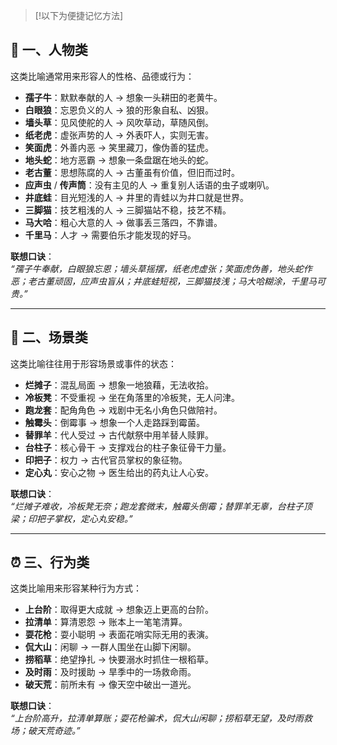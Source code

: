 >[!以下为便捷记忆方法] 
## **🌿 一、人物类**

这类比喻通常用来形容人的性格、品德或行为：

- **孺子牛**：默默奉献的人 → 想象一头耕田的老黄牛。
- **白眼狼**：忘恩负义的人 → 狼的形象自私、凶狠。
- **墙头草**：见风使舵的人 → 风吹草动，草随风倒。
- **纸老虎**：虚张声势的人 → 外表吓人，实则无害。
- **笑面虎**：外善内恶 → 笑里藏刀，像伪善的猛虎。
- **地头蛇**：地方恶霸 → 想象一条盘踞在地头的蛇。
- **老古董**：思想陈腐的人 → 古董虽有价值，但旧而过时。
- **应声虫** / **传声筒**：没有主见的人 → 重复别人话语的虫子或喇叭。
- **井底蛙**：目光短浅的人 → 井里的青蛙以为井口就是世界。
- **三脚猫**：技艺粗浅的人 → 三脚猫站不稳，技艺不精。
- **马大哈**：粗心大意的人 → 做事丢三落四，不靠谱。
- **千里马**：人才 → 需要伯乐才能发现的好马。

**联想口诀**：  
_“孺子牛奉献，白眼狼忘恩；墙头草摇摆，纸老虎虚张；笑面虎伪善，地头蛇作恶；老古董顽固，应声虫盲从；井底蛙短视，三脚猫技浅；马大哈糊涂，千里马可贵。”_

---

## **🏢 二、场景类**

这类比喻往往用于形容场景或事件的状态：

- **烂摊子**：混乱局面 → 想象一地狼藉，无法收拾。
- **冷板凳**：不受重视 → 坐在角落里的冷板凳，无人问津。
- **跑龙套**：配角角色 → 戏剧中无名小角色只做陪衬。
- **触霉头**：倒霉事 → 想象一个人走路踩到霉菌。
- **替罪羊**：代人受过 → 古代献祭中用羊替人赎罪。
- **台柱子**：核心骨干 → 支撑戏台的柱子象征骨干力量。
- **印把子**：权力 → 古代官员掌权的象征物。
- **定心丸**：安心之物 → 医生给出的药丸让人心安。

**联想口诀**：  
_“烂摊子难收，冷板凳无奈；跑龙套微末，触霉头倒霉；替罪羊无辜，台柱子顶梁；印把子掌权，定心丸安稳。”_

---

## **⏰ 三、行为类**

这类比喻用来形容某种行为方式：

- **上台阶**：取得更大成就 → 想象迈上更高的台阶。
- **拉清单**：算清恩怨 → 账本上一笔笔清算。
- **耍花枪**：耍小聪明 → 表面花哨实际无用的表演。
- **侃大山**：闲聊 → 一群人围坐在山脚下闲聊。
- **捞稻草**：绝望挣扎 → 快要溺水时抓住一根稻草。
- **及时雨**：及时援助 → 旱季中的一场救命雨。
- **破天荒**：前所未有 → 像天空中破出一道光。

**联想口诀**：  
_“上台阶高升，拉清单算账；耍花枪骗术，侃大山闲聊；捞稻草无望，及时雨救场；破天荒奇迹。”_
